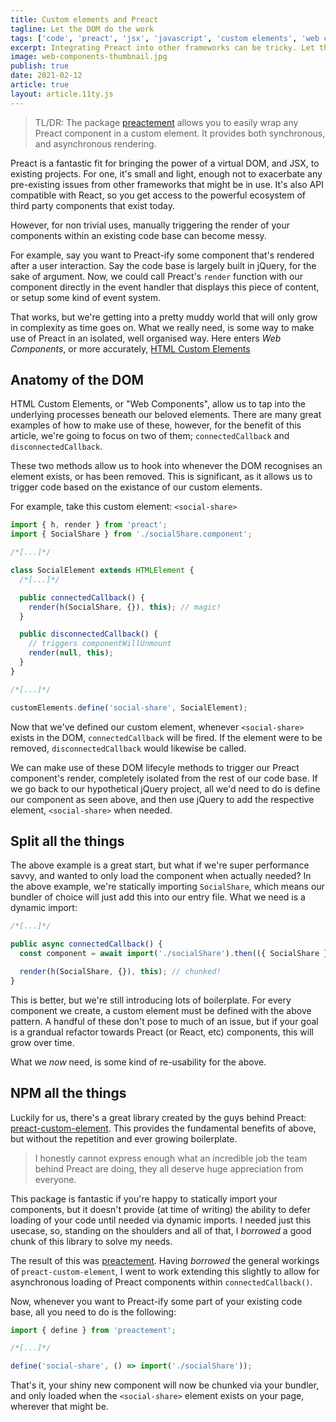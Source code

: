 ```yaml
---
title: Custom elements and Preact
tagline: Let the DOM do the work
tags: ['code', 'preact', 'jsx', 'javascript', 'custom elements', 'web components']
excerpt: Integrating Preact into other frameworks can be tricky. Let the DOM handle it via custom elements and their lifecycle methods.
image: web-components-thumbnail.jpg
publish: true
date: 2021-02-12
article: true
layout: article.11ty.js
---
```


> TL/DR: The package <a href="https://github.com/jhukdev/preactement" target="_blank" rel="noopener">preactement</a> allows you to easily wrap any Preact component in a custom element. It provides both synchronous, and asynchronous rendering.

Preact is a fantastic fit for bringing the power of a virtual DOM, and JSX, to existing projects. For one, it's small and light, enough not to exacerbate any pre-existing issues from other frameworks that might be in use. It's also API compatible with React, so you get access to the powerful ecosystem of third party components that exist today.

However, for non trivial uses, manually triggering the render of your components within an existing code base can become messy.

For example, say you want to Preact-ify some component that's rendered after a user interaction. Say the code base is largely built in jQuery, for the sake of argument. Now, we could call Preact's `render` function with our component directly in the event handler that displays this piece of content, or setup some kind of event system.

That works, but we're getting into a pretty muddy world that will only grow in complexity as time goes on. What we really need, is some way to make use of Preact in an isolated, well organised way. Here enters _Web Components_, or more accurately, <a href="https://developers.google.com/web/fundamentals/web-components/customelements" target="_blank" rel="noopener">HTML Custom Elements</a>

## Anatomy of the DOM

HTML Custom Elements, or "Web Components", allow us to tap into the underlying processes beneath our beloved elements. There are many great examples of how to make use of these, however, for the benefit of this article, we're going to focus on two of them; `connectedCallback` and `disconnectedCallback`.

These two methods allow us to hook into whenever the DOM recognises an element exists, or has been removed. This is significant, as it allows us to trigger code based on the existance of our custom elements.

For example, take this custom element: `<social-share>`

```typescript
import { h, render } from 'preact';
import { SocialShare } from './socialShare.component';

/*[...]*/

class SocialElement extends HTMLElement {
  /*[...]*/

  public connectedCallback() {
    render(h(SocialShare, {}), this); // magic!
  }

  public disconnectedCallback() {
    // triggers componentWillUnmount
    render(null, this);
  }
}

/*[...]*/

customElements.define('social-share', SocialElement);
```

Now that we've defined our custom element, whenever `<social-share>` exists in the DOM, `connectedCallback` will be fired. If the element were to be removed, `disconnectedCallback` would likewise be called.

We can make use of these DOM lifecyle methods to trigger our Preact component's render, completely isolated from the rest of our code base. If we go back to our hypothetical jQuery project, all we'd need to do is define our component as seen above, and then use jQuery to add the respective element, `<social-share>` when needed.

## Split all the things

The above example is a great start, but what if we're super performance savvy, and wanted to only load the component when actually needed? In the above example, we're statically importing `SocialShare`, which means our bundler of choice will just add this into our entry file. What we need is a dynamic import:

```typescript
/*[...]*/

public async connectedCallback() {
  const component = await import('./socialShare').then(({ SocialShare }) => SocialShare);

  render(h(SocialShare, {}), this); // chunked!
}
```

This is better, but we're still introducing lots of boilerplate. For every component we create, a custom element must be defined with the above pattern. A handful of these don't pose to much of an issue, but if your goal is a grandual refactor towards Preact (or React, etc) components, this will grow over time.

What we _now_ need, is some kind of re-usability for the above.

## NPM all the things

Luckily for us, there's a great library created by the guys behind Preact: <a href="https://github.com/preactjs/preact-custom-element" target="_blank" rel="noopener">preact-custom-element</a>. This provides the fundamental benefits of above, but without the repetition and ever growing boilerplate.

> I honestly cannot express enough what an incredible job the team behind Preact are doing, they all deserve huge appreciation from everyone.

This package is fantastic if you're happy to statically import your components, but it doesn't provide (at time of writing) the ability to defer loading of your code until needed via dynamic imports. I needed just this usecase, so, standing on the shoulders and all of that, I _borrowed_ a good chunk of this library to solve my needs.

The result of this was <a href="https://github.com/jhukdev/preactement" target="_blank" rel="noopener">preactement</a>. Having _borrowed_ the general workings of `preact-custom-element`, I went to work extending this slightly to allow for asynchronous loading of Preact components within `connectedCallback()`.

Now, whenever you want to Preact-ify some part of your existing code base, all you need to do is the following:

```typescript
import { define } from 'preactement';

/*[...]*/

define('social-share', () => import('./socialShare'));
```

That's it, your shiny new component will now be chunked via your bundler, and only loaded when the `<social-share>` element exists on your page, wherever that might be.
